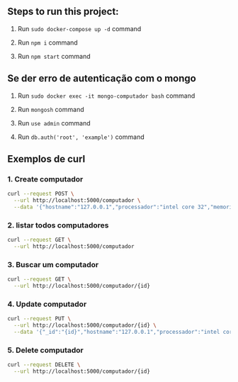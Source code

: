 

## Steps to run this project:

1. Run `sudo docker-compose up -d` command

2. Run `npm i` command
   
3. Run `npm start` command

## Se der erro de autenticação com o mongo

1. Run `sudo docker exec -it mongo-computador bash` command
   
2. Run `mongosh` command

3. Run `use admin` command

4. Run `db.auth('root', 'example')` command


## Exemplos de curl

### 1. Create computador
```bash
curl --request POST \
  --url http://localhost:5000/computador \
  --data '{"hostname":"127.0.0.1","processador":"intel core 32","memoria":" 16 gb ddr4","armazenamento":"128g ssd","estado":"desativado"}'
```

### 2. listar todos computadores
```bash
curl --request GET \
  --url http://localhost:5000/computador
```

### 3. Buscar um computador
```bash
curl --request GET \
  --url http://localhost:5000/computador/{id}
```

### 4. Update computador
```bash
curl --request PUT \
  --url http://localhost:5000/computador/{id} \
  --data '{"_id":"{id}","hostname":"127.0.0.1","processador":"intel core 32","memoria":" 16 gb ddr4","armazenamento":"128g ssd","estado":"desativado","__v":5}'
```
### 5. Delete computador
```bash
curl --request DELETE \
  --url http://localhost:5000/computador/{id}
```

